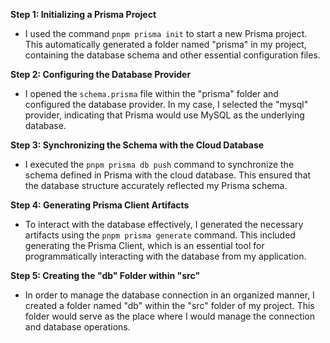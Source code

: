 **Step 1: Initializing a Prisma Project**

- I used the command `pnpm prisma init` to start a new Prisma project. This automatically generated a folder named "prisma" in my project, containing the database schema and other essential configuration files.

**Step 2: Configuring the Database Provider**

- I opened the `schema.prisma` file within the "prisma" folder and configured the database provider. In my case, I selected the "mysql" provider, indicating that Prisma would use MySQL as the underlying database.

**Step 3: Synchronizing the Schema with the Cloud Database**

- I executed the `pnpm prisma db push` command to synchronize the schema defined in Prisma with the cloud database. This ensured that the database structure accurately reflected my Prisma schema.

**Step 4: Generating Prisma Client Artifacts**

- To interact with the database effectively, I generated the necessary artifacts using the `pnpm prisma generate` command. This included generating the Prisma Client, which is an essential tool for programmatically interacting with the database from my application.

**Step 5: Creating the "db" Folder within "src"**

- In order to manage the database connection in an organized manner, I created a folder named "db" within the "src" folder of my project. This folder would serve as the place where I would manage the connection and database operations.
